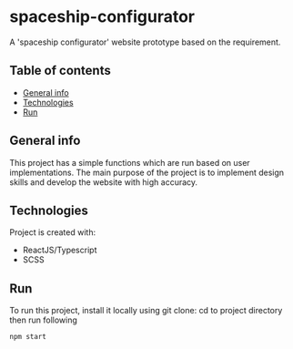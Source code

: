 # spaceship-configurator
A 'spaceship configurator' website prototype based on the requirement.

## Table of contents
* [General info](#general-info)
* [Technologies](#technologies)
* [Run](#run)

## General info
This project has a simple functions which are run based on user implementations. The main purpose of the project is to implement design skills and develop the website 
with high accuracy.
	
## Technologies
Project is created with:

* ReactJS/Typescript
* SCSS

## Run
To run this project, install it locally using git clone:
cd to project directory then run following
```
npm start
